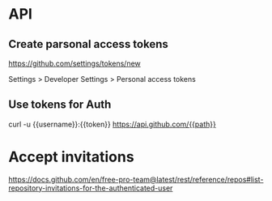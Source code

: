 # API

## Create parsonal access tokens

https://github.com/settings/tokens/new

Settings > Developer Settings > Personal access tokens

## Use tokens for Auth

curl -u {{username}}:{{token}} https://api.github.com/{{path}}

# Accept invitations

https://docs.github.com/en/free-pro-team@latest/rest/reference/repos#list-repository-invitations-for-the-authenticated-user

